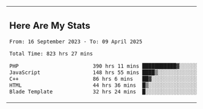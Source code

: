 <table border="0">
 <tr>
  <td>
      <h2>Here Are My Stats</h2>
 <!--START_SECTION:waka-->

```txt
From: 16 September 2023 - To: 09 April 2025

Total Time: 823 hrs 27 mins

PHP                        390 hrs 11 mins ███████████▓░░░░░░░░░░░░░   46.78 %
JavaScript                 148 hrs 55 mins ████▒░░░░░░░░░░░░░░░░░░░░   17.86 %
C++                        86 hrs 6 mins   ██▓░░░░░░░░░░░░░░░░░░░░░░   10.32 %
HTML                       44 hrs 36 mins  █▒░░░░░░░░░░░░░░░░░░░░░░░   05.35 %
Blade Template             32 hrs 24 mins  █░░░░░░░░░░░░░░░░░░░░░░░░   03.88 %
```

<!--END_SECTION:waka-->
  </td>
    <td>
   <div align="start">
        <a href="https://open.spotify.com/user/dxso20he52f5d4ti73duavf95">
        <img width="200px" src="https://spotify-github-profile.kittinanx.com/api/view.svg?uid=dxso20he52f5d4ti73duavf95&cover_image=true&theme=default&show_offline=false&background_color=121212&interchange=false" alt="Spotify Now Playing">
    </a>
</div> 

  </td>
 </tr>

</table>





